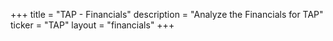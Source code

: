 +++
title = "TAP - Financials"
description = "Analyze the Financials for TAP"
ticker = "TAP"
layout = "financials"
+++

